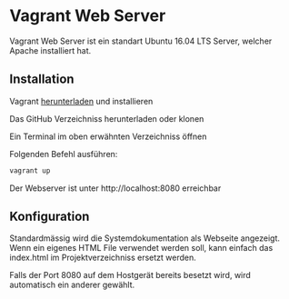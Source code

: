 ﻿# Vagrant Web Server
Vagrant Web Server ist ein standart Ubuntu 16.04 LTS Server, welcher Apache installiert hat.
## Installation
Vagrant [herunterladen](https://www.vagrantup.com/) und installieren

Das GitHub Verzeichniss herunterladen oder klonen

Ein Terminal im oben erwähnten Verzeichniss öffnen

Folgenden Befehl ausführen:
```sh
vagrant up
```
Der Webserver ist unter http://localhost:8080 erreichbar
## Konfiguration
Standardmässig wird die Systemdokumentation als Webseite angezeigt. Wenn ein eigenes HTML File verwendet werden soll, kann einfach das index.html im Projektverzeichniss ersetzt werden.

Falls der Port 8080 auf dem Hostgerät bereits besetzt wird, wird automatisch ein anderer gewählt.

 

